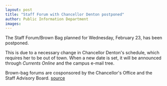 ```yaml
---
layout: post
title: "Staff Forum with Chancellor Denton postponed"
author: Public Information Department
images:
---
```


The Staff Forum/Brown Bag planned for Wednesday, February 23, has been postponed.

This is due to a necessary change in Chancellor Denton's schedule, which requires her to be out of town. When a new date is set, it will be announced through _Currents Online_ and the campus e-mail tree.

Brown-bag forums are cosponsored by the Chancellor's Office and the Staff Advisory Board.
[source](http://www1.ucsc.edu/currents/04-05/02-21/brief-forum.asp "Permalink to brief-forum")

